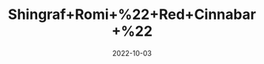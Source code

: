 ---
title: 'Shingraf+Romi+%22+Red+Cinnabar+%22'
date: '2022-10-03' 
metatag: '' 
inventory: '0' 
draft: false 
# meta description 
shortDescripton: 'It+can%ef%bf%bdassist+you+with+infections%2c+neural+disorders%2c+sleep+problems%2c+skin+eruptions%2c+tumors.'
description: 'Stone'
longdescription: ''
featured: True
# product Price
price: '300.0'
# Product Short Description
shortDescription: 'It+can%ef%bf%bdassist+you+with+infections%2c+neural+disorders%2c+sleep+problems%2c+skin+eruptions%2c+tumors.'
productID: 'FF49C404-9B24-ED11-9968-005056B3A416'
type: 'products'
category: 'Stone' 
thumnailproduct: 'https://eraconnect.blob.core.windows.net/product-images/aminsaddiquidawakhana/FF49C404-9B24-ED11-9968-005056B3A416.webp' 
images:
  - image: 'https://eraconnect.blob.core.windows.net/product-images/aminsaddiquidawakhana/FF49C404-9B24-ED11-9968-005056B3A416.webp'  
Variants:
---